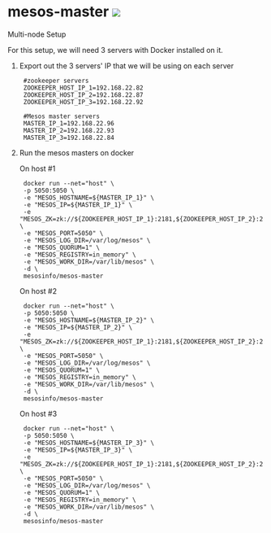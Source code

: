 mesos-master
[![](https://badge.imagelayers.io/mesosinfo/mesos-master:ubuntu-14.04.svg)](https://imagelayers.io/?images=mesosinfo/mesos-master:ubuntu-14.04 'Get your own badge on imagelayers.io')
===========================================================
Multi-node Setup

For this setup, we will need 3 servers with Docker installed on it.

1. Export out the 3 servers' IP that we will be using on each server

		#zookeeper servers
        ZOOKEEPER_HOST_IP_1=192.168.22.82
        ZOOKEEPER_HOST_IP_2=192.168.22.87
        ZOOKEEPER_HOST_IP_3=192.168.22.92

		#Mesos master servers
		MASTER_IP_1=192.168.22.96
		MASTER_IP_2=192.168.22.93
		MASTER_IP_3=192.168.22.84

		 
2. Run the mesos masters on docker

    On host #1

		docker run --net="host" \
		-p 5050:5050 \
		-e "MESOS_HOSTNAME=${MASTER_IP_1}" \
		-e "MESOS_IP=${MASTER_IP_1}" \
		-e "MESOS_ZK=zk://${ZOOKEEPER_HOST_IP_1}:2181,${ZOOKEEPER_HOST_IP_2}:2181,${ZOOKEEPER_HOST_IP_3}:2181/mesos" \
		-e "MESOS_PORT=5050" \
		-e "MESOS_LOG_DIR=/var/log/mesos" \
		-e "MESOS_QUORUM=1" \
		-e "MESOS_REGISTRY=in_memory" \
		-e "MESOS_WORK_DIR=/var/lib/mesos" \
		-d \
		mesosinfo/mesos-master


    On host #2

		docker run --net="host" \
		-p 5050:5050 \
		-e "MESOS_HOSTNAME=${MASTER_IP_2}" \
		-e "MESOS_IP=${MASTER_IP_2}" \
		-e "MESOS_ZK=zk://${ZOOKEEPER_HOST_IP_1}:2181,${ZOOKEEPER_HOST_IP_2}:2181,${ZOOKEEPER_HOST_IP_3}:2181/mesos" \
		-e "MESOS_PORT=5050" \
		-e "MESOS_LOG_DIR=/var/log/mesos" \
		-e "MESOS_QUORUM=1" \
		-e "MESOS_REGISTRY=in_memory" \
		-e "MESOS_WORK_DIR=/var/lib/mesos" \
		-d \
		mesosinfo/mesos-master

    On host #3

		docker run --net="host" \
		-p 5050:5050 \
		-e "MESOS_HOSTNAME=${MASTER_IP_3}" \
		-e "MESOS_IP=${MASTER_IP_3}" \
		-e "MESOS_ZK=zk://${ZOOKEEPER_HOST_IP_1}:2181,${ZOOKEEPER_HOST_IP_2}:2181,${ZOOKEEPER_HOST_IP_3}:2181/mesos" \
		-e "MESOS_PORT=5050" \
		-e "MESOS_LOG_DIR=/var/log/mesos" \
		-e "MESOS_QUORUM=1" \
		-e "MESOS_REGISTRY=in_memory" \
		-e "MESOS_WORK_DIR=/var/lib/mesos" \
		-d \
		mesosinfo/mesos-master
		
